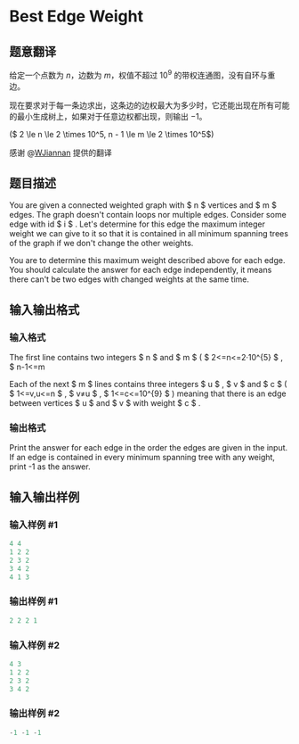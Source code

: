 # Best Edge Weight

## 题意翻译

给定一个点数为 $n$，边数为 $m$，权值不超过 $10^9$ 的带权连通图，没有自环与重边。

现在要求对于每一条边求出，这条边的边权最大为多少时，它还能出现在所有可能的最小生成树上，如果对于任意边权都出现，则输出 $-1$。

($ 2 \le n \le 2 \times 10^5, n - 1 \le m \le 2 \times 10^5$)

感谢 @[WJiannan](/space/show?uid=20224) 提供的翻译

## 题目描述

You are given a connected weighted graph with $ n $ vertices and $ m $ edges. The graph doesn't contain loops nor multiple edges. Consider some edge with id $ i $ . Let's determine for this edge the maximum integer weight we can give to it so that it is contained in all minimum spanning trees of the graph if we don't change the other weights.

You are to determine this maximum weight described above for each edge. You should calculate the answer for each edge independently, it means there can't be two edges with changed weights at the same time.

## 输入输出格式

### 输入格式

The first line contains two integers $ n $ and $ m $ ( $ 2<=n<=2·10^{5} $ , $ n-1<=m

Each of the next $ m $ lines contains three integers $ u $ , $ v $ and $ c $ ( $ 1<=v,u<=n $ , $ v≠u $ , $ 1<=c<=10^{9} $ ) meaning that there is an edge between vertices $ u $ and $ v $ with weight $ c $ .

### 输出格式

Print the answer for each edge in the order the edges are given in the input. If an edge is contained in every minimum spanning tree with any weight, print -1 as the answer.

## 输入输出样例

### 输入样例 #1

```cpp
4 4
1 2 2
2 3 2
3 4 2
4 1 3

```
### 输出样例 #1

```cpp
2 2 2 1 
```


### 输入样例 #2

```cpp
4 3
1 2 2
2 3 2
3 4 2

```
### 输出样例 #2

```cpp
-1 -1 -1 
```


